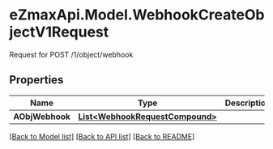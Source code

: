 # eZmaxApi.Model.WebhookCreateObjectV1Request
Request for POST /1/object/webhook

## Properties

Name | Type | Description | Notes
------------ | ------------- | ------------- | -------------
**AObjWebhook** | [**List&lt;WebhookRequestCompound&gt;**](WebhookRequestCompound.md) |  | 

[[Back to Model list]](../README.md#documentation-for-models) [[Back to API list]](../README.md#documentation-for-api-endpoints) [[Back to README]](../README.md)

